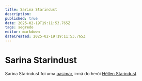 ```yaml
---
title: Sarina Starindust
description: 
published: true
date: 2025-02-19T19:11:53.765Z
tags: segredo
editor: markdown
dateCreated: 2025-02-19T19:11:53.765Z
---
```


# Sarina Starindust
Sarina Starindust foi uma [aasimar](/fauna-e-flora/especies-inteligentes/aasimar), irmã do herói [Hêllen Starindust](/individuos/personagens-de-jogadores/hellen-starindust).